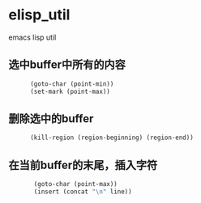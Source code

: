 # elisp_util
emacs lisp util

## 选中buffer中所有的内容
```lisp
      (goto-char (point-min))
      (set-mark (point-max))
```

## 删除选中的buffer
```lisp
      (kill-region (region-beginning) (region-end))
```

## 在当前buffer的末尾，插入字符
```lisp
       (goto-char (point-max))
       (insert (concat "\n" line))
```
